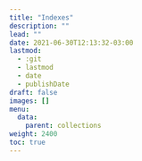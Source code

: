 ```yaml
---
title: "Indexes"
description: ""
lead: ""
date: 2021-06-30T12:13:32-03:00
lastmod:
  - :git
  - lastmod
  - date
  - publishDate
draft: false
images: []
menu: 
  data:
    parent: collections
weight: 2400
toc: true
---
```


